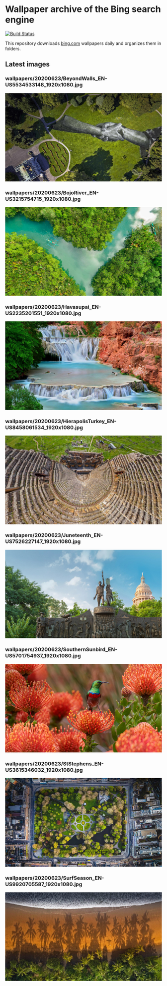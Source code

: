 # Wallpaper archive of the Bing search engine

[![Build Status](https://travis-ci.org/kijart/bing-daily-images-dl.svg?branch=wallpapers)](https://travis-ci.org/kijart/bing-daily-images-dl)

This repository downloads [bing.com](https://www.bing.com) wallpapers daily and organizes them in folders.

## Latest images

<!-- Wallpapers -->

### wallpapers/20200623/BeyondWalls_EN-US5534533148_1920x1080.jpg

![wallpapers/20200623/BeyondWalls_EN-US5534533148_1920x1080.jpg](wallpapers/20200623/BeyondWalls_EN-US5534533148_1920x1080.jpg)

### wallpapers/20200623/BojoRiver_EN-US3215754715_1920x1080.jpg

![wallpapers/20200623/BojoRiver_EN-US3215754715_1920x1080.jpg](wallpapers/20200623/BojoRiver_EN-US3215754715_1920x1080.jpg)

### wallpapers/20200623/Havasupai_EN-US2235201551_1920x1080.jpg

![wallpapers/20200623/Havasupai_EN-US2235201551_1920x1080.jpg](wallpapers/20200623/Havasupai_EN-US2235201551_1920x1080.jpg)

### wallpapers/20200623/HierapolisTurkey_EN-US8458061534_1920x1080.jpg

![wallpapers/20200623/HierapolisTurkey_EN-US8458061534_1920x1080.jpg](wallpapers/20200623/HierapolisTurkey_EN-US8458061534_1920x1080.jpg)

### wallpapers/20200623/Juneteenth_EN-US7526227147_1920x1080.jpg

![wallpapers/20200623/Juneteenth_EN-US7526227147_1920x1080.jpg](wallpapers/20200623/Juneteenth_EN-US7526227147_1920x1080.jpg)

### wallpapers/20200623/SouthernSunbird_EN-US5701754937_1920x1080.jpg

![wallpapers/20200623/SouthernSunbird_EN-US5701754937_1920x1080.jpg](wallpapers/20200623/SouthernSunbird_EN-US5701754937_1920x1080.jpg)

### wallpapers/20200623/StStephens_EN-US3615346032_1920x1080.jpg

![wallpapers/20200623/StStephens_EN-US3615346032_1920x1080.jpg](wallpapers/20200623/StStephens_EN-US3615346032_1920x1080.jpg)

### wallpapers/20200623/SurfSeason_EN-US9920705587_1920x1080.jpg

![wallpapers/20200623/SurfSeason_EN-US9920705587_1920x1080.jpg](wallpapers/20200623/SurfSeason_EN-US9920705587_1920x1080.jpg)

